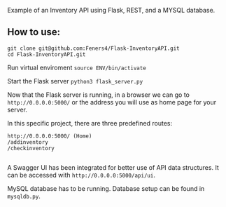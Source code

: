 Example of an Inventory API using Flask, REST, and a MYSQL database.

## How to use:

```
git clone git@github.com:Feners4/Flask-InventoryAPI.git
cd Flask-InventoryAPI.git

```
Run virtual enviroment
`source ENV/bin/activate`

Start the Flask server
`python3 flask_server.py`

Now that the Flask server is running, in a browser we can go to `http://0.0.0.0:5000/` or the address you will use as home page for your server. 

In this specific project, there are three predefined routes:
```
http://0.0.0.0:5000/ (Home)
/addinventory
/checkinventory


```
A Swagger UI has been integrated for better use of API data structures. It can be accessed with `http://0.0.0.0:5000/api/ui`.

MySQL database has to be running. Database setup can be found in `mysqldb.py`.
